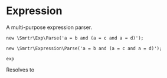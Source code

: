 # Expression

A multi-purpose expression parser.


	new \Smrtr\Exp\Parse('a = b and (a = c and a = d)');

	new \Smrtr\Expression\Parse('a = b and (a = c and a = d)');

	exp

	
Resolves to 
